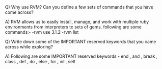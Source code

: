 Q) Why use RVM? Can you define a few sets of commands that you have come across?

A) RVM allows us to easily install, manage, and work with multiple ruby environments from interpreters to sets of gems.
   following are some commands:- 
        -rvm use 3.1.2
        -rvm list 


Q) Write down some of the IMPORTANT reserved keywords that you came across while exploring?

A) Following are some IMPORTANT reserved keywords - end , and , break , class , def , do , else , for , nil , self